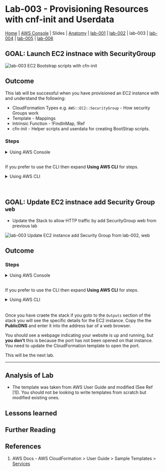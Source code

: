 # Lab-003 - Provisioning Resources with cnf-init and Userdata

[Home](../README.md) |
[AWS Console](https://console.aws.amazon.com) |
Slides |
[Anatomy](anatomy.md) |
[lab-001](lab-001.md) |
[lab-002](lab-002.md) |
lab-003 |
[lab-004](lab-004.md) |
[lab-005](lab-005.md) |
[lab-006](lab-006.md)

## GOAL: Launch EC2 instnace with SecurityGroup


![lab-003 EC2 Bootstrap scripts with cfn-init](https://raw.githubusercontent.com/sunil-tailor/lab_cloudformation/master/diagrams/lab-003-g1.png)

## Outcome
This lab will be successful when you have provisioned an EC2 instance with and understand the following: 
- CloudFormation Types e.g. `AWS::EC2::SecurityGroup` - How security Groups work
- Template - Mappings
- Intrinsic Function - !FindInMap, !Ref
- cfn-init - Helper scripts and userdata for creating BootStrap scripts.


### Steps

<details>
<summary>Using AWS Console</summary>
<br/>

__ALL services > Management Tools > CloudFormation__
- Click __'Create Stack'__ Button

__Select template:__
- Choose __"Upload a template to Amazon S3"__
- Upload file "lab-003-g1.yaml"
- Click __"Next"__

__Specify Details:__
- Stack Details 
- Parameters:
   - __Accept defaults__
- Click __'Next'__

__Options:__
- Permissions > IAM Role: `pg19meetupLabsRole`
- Click __'Next'__

__Review:__
- Preview your changes
- Click __'Update'__
</details>

<br/>

If you prefer to use the CLI then expand __Using AWS CLI__ for steps.

<details>
<summary>Using AWS CLI</summary>

#### Run

Retrieve the CloudFormation service role ARN, this will be different on each system due to Account ID. Hence we use aws cli client to request it from IAM and assign it to a environment variable.


#### TIP: How to get role `arn` for CloudFormation.

```
CF_ARN=`aws iam get-role --role-name pg19meetupLabsRole | jq '.Role|.Arn' | tr -d '"'`
echo $CF_ARN
```

#### Run 

This well create your stack, remmember to change the tag <YOUR NAME> with something more appropreiate. This is so all you stacks from the labs are kept together.


```
aws cloudformation create-stack \
--stack-name lab-003-<YOUR NAME> \
--role-arn $CF_ARN \ 
--template-body file://lab-003-g1.yaml \
--parameters ParameterKey=KeyName,ParameterValue=pg19-meetup \
ParameterKey=InstanceType,ParameterValue=t2.nano \
ParameterKey=ServerName,ParameterValue=lab-003-<YOUR NAME> \
ParameterKey=SSHLocation,ParameterValue=0.0.0.0/0 \
--profile pg19 --region us-east-1
```

</details>

<br/>
<br/>


## GOAL: Update EC2 instnace add Security Group `web`
* Update the Stack to allow HTTP traffic by add SecurityGroup web from previous lab

![lab-003 Update EC2 instance add Security Group from lab-002, `web`](https://raw.githubusercontent.com/sunil-tailor/lab_cloudformation/master/diagrams/lab-003-g2.png)

## Outcome



### Steps

<details>
<summary>Using AWS Console</summary>
<br/>

__ALL services > Management Tools > CloudFormation__
- Click __'Actions'__ > __Update Stack__ Button

__Select template:__
- Choose __"Upload a template to Amazon S3"__
- Upload file "lab-003-g2.yaml"
- Click __"Next"__

__Specify Details:__
- Stack Details > __Stack Name__ : `lab-003-<YOUR NAME>`
- Parameters:
   - InstanceType: `t2.nano`
   - KeyName: `pg19-meetup`
   - ServerName: `pg19-<YOUR NAME>`
   - SSHLocation: `0.0.0.0/0`
- Click __'Next'__

__Options:__
- Permissions > IAM Role: `pg19meetupLabsRole`
- Click __'Next'__

__Review:__
- Check the settings
- Click __'Create'__
</details>

<br/>

If you prefer to use the CLI then expand __Using AWS CLI__ for steps.

<details>
 <summary>Using AWS CLI</summary>


#### TIP: How to get role `arn` for CloudFormation.

```
CF_ARN=`aws iam get-role --role-name pg19meetupLabsRole | jq '.Role|.Arn' | tr -d '"'`
echo $CF_ARN
```




```
aws cloudformation update-stack \
--stack-name lab-003-<YOUR NAME> \
--role-arn $CF_ARN \
--template-body file://lab-003-g2.yaml \
--parameters ParameterKey=KeyName,ParameterValue=pg19-meetup \
ParameterKey=InstanceType,ParameterValue=t2.nano \
ParameterKey=ServerName,ParameterValue=lab-003-<YOUR NAME> \
ParameterKey=SSHLocation,ParameterValue=0.0.0.0/0 \
--profile pg19 --region us-east-1
```
</details>

<br/>
<br/

Once you have craete the stack if you goto to the `Outputs` section of the stack you will see the specific details for the EC2 instance. Copy the the __PublicDNS__  and enter it into the address bar of a web browser. 

You should see a webpage indicating your website is up and running, but __you don't__ this is because the port has not been opened on that instance. You need to update the CloudFormation template to open the port.

This will be the next lab.

---

## Analysis of Lab
* The template was taken from AWS User Guide and modified (See Ref [1]). You should not be looking to write templates from scratch but modified existing ones.



## Lessons learned


## Further Reading


## References
1. AWS Docs - AWS CloudFormation > User Guide > Sample Templates > [Services](https://docs.aws.amazon.com/AWSCloudFormation/latest/UserGuide/sample-templates-services-us-east-1.html) 